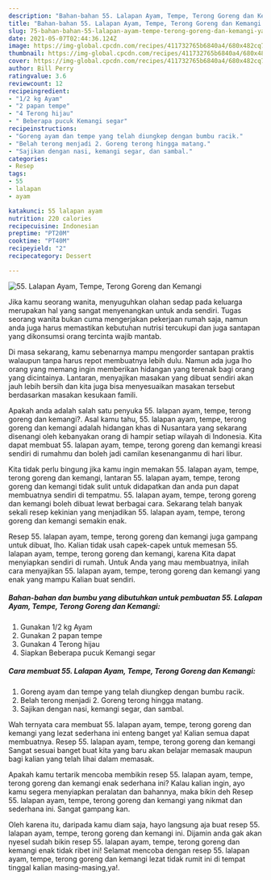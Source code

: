 ```yaml
---
description: "Bahan-bahan 55. Lalapan Ayam, Tempe, Terong Goreng dan Kemangi yang lezat Untuk Jualan"
title: "Bahan-bahan 55. Lalapan Ayam, Tempe, Terong Goreng dan Kemangi yang lezat Untuk Jualan"
slug: 75-bahan-bahan-55-lalapan-ayam-tempe-terong-goreng-dan-kemangi-yang-lezat-untuk-jualan
date: 2021-05-07T02:44:36.124Z
image: https://img-global.cpcdn.com/recipes/411732765b6840a4/680x482cq70/55-lalapan-ayam-tempe-terong-goreng-dan-kemangi-foto-resep-utama.jpg
thumbnail: https://img-global.cpcdn.com/recipes/411732765b6840a4/680x482cq70/55-lalapan-ayam-tempe-terong-goreng-dan-kemangi-foto-resep-utama.jpg
cover: https://img-global.cpcdn.com/recipes/411732765b6840a4/680x482cq70/55-lalapan-ayam-tempe-terong-goreng-dan-kemangi-foto-resep-utama.jpg
author: Bill Perry
ratingvalue: 3.6
reviewcount: 12
recipeingredient:
- "1/2 kg Ayam"
- "2 papan tempe"
- "4 Terong hijau"
- " Beberapa pucuk Kemangi segar"
recipeinstructions:
- "Goreng ayam dan tempe yang telah diungkep dengan bumbu racik."
- "Belah terong menjadi 2. Goreng terong hingga matang."
- "Sajikan dengan nasi, kemangi segar, dan sambal."
categories:
- Resep
tags:
- 55
- lalapan
- ayam

katakunci: 55 lalapan ayam 
nutrition: 220 calories
recipecuisine: Indonesian
preptime: "PT20M"
cooktime: "PT40M"
recipeyield: "2"
recipecategory: Dessert

---
```



![55. Lalapan Ayam, Tempe, Terong Goreng dan Kemangi](https://img-global.cpcdn.com/recipes/411732765b6840a4/680x482cq70/55-lalapan-ayam-tempe-terong-goreng-dan-kemangi-foto-resep-utama.jpg)

Jika kamu seorang wanita, menyuguhkan olahan sedap pada keluarga merupakan hal yang sangat menyenangkan untuk anda sendiri. Tugas seorang  wanita bukan cuma mengerjakan pekerjaan rumah saja, namun anda juga harus memastikan kebutuhan nutrisi tercukupi dan juga santapan yang dikonsumsi orang tercinta wajib mantab.

Di masa  sekarang, kamu sebenarnya mampu mengorder santapan praktis walaupun tanpa harus repot membuatnya lebih dulu. Namun ada juga lho orang yang memang ingin memberikan hidangan yang terenak bagi orang yang dicintainya. Lantaran, menyajikan masakan yang dibuat sendiri akan jauh lebih bersih dan kita juga bisa menyesuaikan masakan tersebut berdasarkan masakan kesukaan famili. 



Apakah anda adalah salah satu penyuka 55. lalapan ayam, tempe, terong goreng dan kemangi?. Asal kamu tahu, 55. lalapan ayam, tempe, terong goreng dan kemangi adalah hidangan khas di Nusantara yang sekarang disenangi oleh kebanyakan orang di hampir setiap wilayah di Indonesia. Kita dapat membuat 55. lalapan ayam, tempe, terong goreng dan kemangi kreasi sendiri di rumahmu dan boleh jadi camilan kesenanganmu di hari libur.

Kita tidak perlu bingung jika kamu ingin memakan 55. lalapan ayam, tempe, terong goreng dan kemangi, lantaran 55. lalapan ayam, tempe, terong goreng dan kemangi tidak sulit untuk didapatkan dan anda pun dapat membuatnya sendiri di tempatmu. 55. lalapan ayam, tempe, terong goreng dan kemangi boleh dibuat lewat berbagai cara. Sekarang telah banyak sekali resep kekinian yang menjadikan 55. lalapan ayam, tempe, terong goreng dan kemangi semakin enak.

Resep 55. lalapan ayam, tempe, terong goreng dan kemangi juga gampang untuk dibuat, lho. Kalian tidak usah capek-capek untuk memesan 55. lalapan ayam, tempe, terong goreng dan kemangi, karena Kita dapat menyiapkan sendiri di rumah. Untuk Anda yang mau membuatnya, inilah cara menyajikan 55. lalapan ayam, tempe, terong goreng dan kemangi yang enak yang mampu Kalian buat sendiri.

<!--inarticleads1-->

##### Bahan-bahan dan bumbu yang dibutuhkan untuk pembuatan 55. Lalapan Ayam, Tempe, Terong Goreng dan Kemangi:

1. Gunakan 1/2 kg Ayam
1. Gunakan 2 papan tempe
1. Gunakan 4 Terong hijau
1. Siapkan  Beberapa pucuk Kemangi segar




<!--inarticleads2-->

##### Cara membuat 55. Lalapan Ayam, Tempe, Terong Goreng dan Kemangi:

1. Goreng ayam dan tempe yang telah diungkep dengan bumbu racik.
1. Belah terong menjadi 2. Goreng terong hingga matang.
1. Sajikan dengan nasi, kemangi segar, dan sambal.




Wah ternyata cara membuat 55. lalapan ayam, tempe, terong goreng dan kemangi yang lezat sederhana ini enteng banget ya! Kalian semua dapat membuatnya. Resep 55. lalapan ayam, tempe, terong goreng dan kemangi Sangat sesuai banget buat kita yang baru akan belajar memasak maupun bagi kalian yang telah lihai dalam memasak.

Apakah kamu tertarik mencoba membikin resep 55. lalapan ayam, tempe, terong goreng dan kemangi enak sederhana ini? Kalau kalian ingin, ayo kamu segera menyiapkan peralatan dan bahannya, maka bikin deh Resep 55. lalapan ayam, tempe, terong goreng dan kemangi yang nikmat dan sederhana ini. Sangat gampang kan. 

Oleh karena itu, daripada kamu diam saja, hayo langsung aja buat resep 55. lalapan ayam, tempe, terong goreng dan kemangi ini. Dijamin anda gak akan nyesel sudah bikin resep 55. lalapan ayam, tempe, terong goreng dan kemangi enak tidak ribet ini! Selamat mencoba dengan resep 55. lalapan ayam, tempe, terong goreng dan kemangi lezat tidak rumit ini di tempat tinggal kalian masing-masing,ya!.


